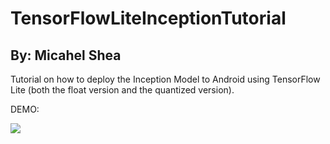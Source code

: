 # TensorFlowLiteInceptionTutorial
## By: Micahel Shea
Tutorial on how to deploy the Inception Model to Android using TensorFlow Lite (both the float version and the quantized version).

DEMO:

![](demo.gif)

